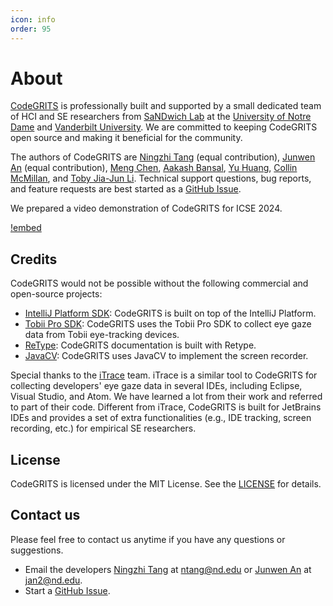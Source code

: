 ```yaml
---
icon: info
order: 95
---
```


# About

[CodeGRITS](https://codegrits.github.io/CodeGRITS/) is professionally built and supported by a small dedicated team of
HCI and SE researchers from [SaNDwich Lab](https://toby.li/) at the [University of Notre Dame](https://www.nd.edu/)
and [Vanderbilt University](https://www.vanderbilt.edu/).
We are committed to keeping CodeGRITS open source and making it beneficial for the community.

The authors of CodeGRITS are [Ningzhi Tang](https://nztang.com/) (equal contribution),
[Junwen An](https://wanteatfruit.github.io/) (equal contribution),
[Meng Chen](https://casardo-chen.github.io/), [Aakash Bansal](https://aakashba.github.io/),
[Yu Huang](https://yuhuang-lab.github.io/), [Collin McMillan](https://sdf.org/~cmc/),
and [Toby Jia-Jun Li](https://toby.li/). Technical support questions, bug reports, and feature requests are best started
as a [GitHub Issue](https://github.com/codegrits/CodeGRITS/issues).

We prepared a video demonstration of CodeGRITS for ICSE 2024.

[!embed](https://www.youtube.com/embed/d-YsJfW2NMI)

## Credits

CodeGRITS would not be possible without the following commercial and open-source projects:

- [IntelliJ Platform SDK](https://plugins.jetbrains.com/docs/intellij/welcome.html): CodeGRITS is built on top of the
  IntelliJ Platform.
- [Tobii Pro SDK](https://www.tobii.com/products/software/applications-and-developer-kits/tobii-pro-sdk/): CodeGRITS
  uses the Tobii Pro SDK to collect eye gaze data from Tobii eye-tracking devices.
- [ReType](https://retype.com/): CodeGRITS documentation is built with Retype.
- [JavaCV](http://bytedeco.org/): CodeGRITS uses JavaCV to implement the screen recorder.

Special thanks to the [iTrace](https://www.i-trace.org/) team. iTrace is a similar tool to CodeGRITS for collecting
developers' eye gaze data in several IDEs, including Eclipse, Visual Studio, and Atom. We have learned a lot from their
work and referred to part of their code. Different from iTrace, CodeGRITS is built for JetBrains IDEs and provides a
set of extra functionalities (e.g., IDE tracking, screen recording, etc.) for empirical SE researchers.

## License

CodeGRITS is licensed under the MIT License. See the [LICENSE](license.md) for details.

## Contact us

Please feel free to contact us anytime if you have any questions or suggestions.

- Email the developers [Ningzhi Tang](https://nztang.com/) at ntang@nd.edu
  or [Junwen An](https://wanteatfruit.github.io/) at jan2@nd.edu.
- Start a [GitHub Issue](https://github.com/codegrits/CodeGRITS/issues).